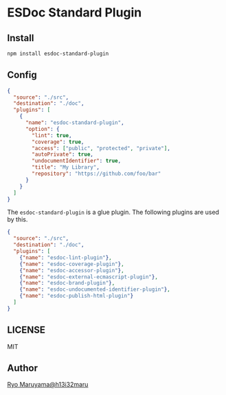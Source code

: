 # ESDoc Standard Plugin
## Install
```bash
npm install esdoc-standard-plugin
```

## Config
```json
{
  "source": "./src",
  "destination": "./doc",
  "plugins": [
    {
      "name": "esdoc-standard-plugin",
      "option": {
        "lint": true,
        "coverage": true,
        "access": ["public", "protected", "private"],
        "autoPrivate": true,
        "undocumentIdentifier": true,
        "title": "My Library",
        "repository": "https://github.com/foo/bar"
      }
    }
  ]
}
```

The `esdoc-standard-plugin` is a glue plugin. The following plugins are used by this.
```json
{
  "source": "./src",
  "destination": "./doc",
  "plugins": [
    {"name": "esdoc-lint-plugin"},
    {"name": "esdoc-coverage-plugin"},
    {"name": "esdoc-accessor-plugin"},
    {"name": "esdoc-external-ecmascript-plugin"},
    {"name": "esdoc-brand-plugin"},
    {"name": "esdoc-undocumented-identifier-plugin"},
    {"name": "esdoc-publish-html-plugin"}
  ]
}
```

## LICENSE
MIT

## Author
[Ryo Maruyama@h13i32maru](https://github.com/h13i32maru)
